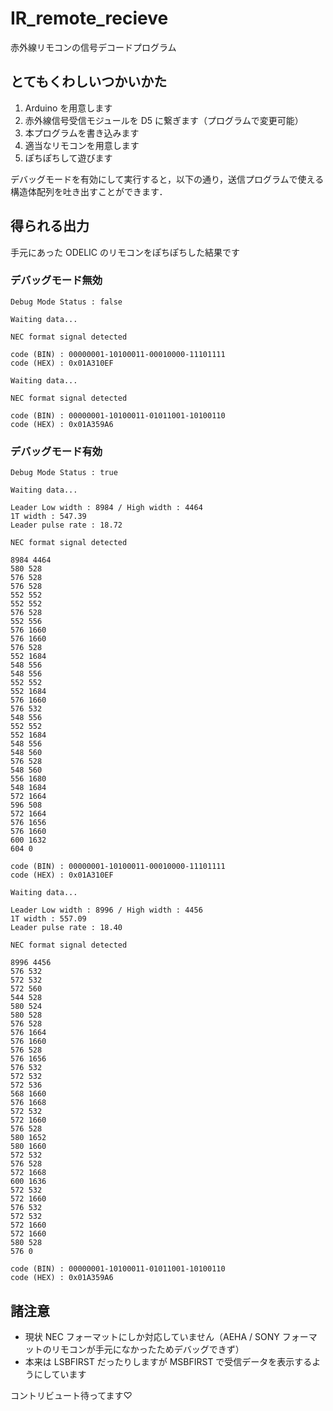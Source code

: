 # IR_remote_recieve

赤外線リモコンの信号デコードプログラム

## とてもくわしいつかいかた

1. Arduino を用意します
2. 赤外線信号受信モジュールを D5 に繋ぎます（プログラムで変更可能）
3. 本プログラムを書き込みます
4. 適当なリモコンを用意します
5. ぽちぽちして遊びます

デバッグモードを有効にして実行すると，以下の通り，送信プログラムで使える構造体配列を吐き出すことができます．

## 得られる出力

手元にあった ODELIC のリモコンをぽちぽちした結果です

### デバッグモード無効

```
Debug Mode Status : false

Waiting data...

NEC format signal detected

code (BIN) : 00000001-10100011-00010000-11101111
code (HEX) : 0x01A310EF

Waiting data...

NEC format signal detected

code (BIN) : 00000001-10100011-01011001-10100110
code (HEX) : 0x01A359A6
```

### デバッグモード有効

```
Debug Mode Status : true

Waiting data...

Leader Low width : 8984 / High width : 4464
1T width : 547.39
Leader pulse rate : 18.72

NEC format signal detected

8984 4464
580 528
576 528
576 528
552 552
552 552
576 528
552 556
576 1660
576 1660
576 528
552 1684
548 556
548 556
552 552
552 1684
576 1660
576 532
548 556
552 552
552 1684
548 556
548 560
576 528
548 560
556 1680
548 1684
572 1664
596 508
572 1664
576 1656
576 1660
600 1632
604 0

code (BIN) : 00000001-10100011-00010000-11101111
code (HEX) : 0x01A310EF

Waiting data...

Leader Low width : 8996 / High width : 4456
1T width : 557.09
Leader pulse rate : 18.40

NEC format signal detected

8996 4456
576 532
572 532
572 560
544 528
580 524
580 528
576 528
576 1664
576 1660
576 528
576 1656
576 532
572 532
572 536
568 1660
576 1668
572 532
572 1660
576 528
580 1652
580 1660
572 532
576 528
572 1668
600 1636
572 532
572 1660
576 532
572 532
572 1660
572 1660
580 528
576 0

code (BIN) : 00000001-10100011-01011001-10100110
code (HEX) : 0x01A359A6
```

## 諸注意

- 現状 NEC フォーマットにしか対応していません（AEHA / SONY フォーマットのリモコンが手元になかったためデバッグできず）
- 本来は LSBFIRST だったりしますが MSBFIRST で受信データを表示するようにしています

コントリビュート待ってます♡
